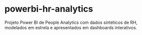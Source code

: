 # powerbi-hr-analytics
Projeto Power BI de People Analytics com dados sintéticos de RH, modelados em estrela e apresentados em dashboards interativos.
